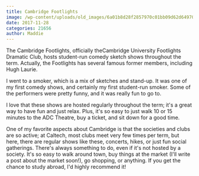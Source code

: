 ```yaml
---
title: Cambridge Footlights
image: /wp-content/uploads/old_images/6a01b8d28f2857970c01bb09d62d64970d-pi.jpg
date: 2017-11-28
categories: 21656
author: Maddie
---
```


The Cambridge Footlights, officially theCambridge University Footlights Dramatic Club, hosts student-run comedy sketch shows throughout the term. Actually, the Footlights has several famous former members, including Hugh Laurie.

I went to a smoker, which is a mix of sketches and stand-up. It was one of my first comedy shows, and certainly my first student-run smoker. Some of the performers were pretty funny, and it was really fun to go to.

I love that these shows are hosted regularly throughout the term; it's a great way to have fun and just relax. Plus, it's so easy to just walk 10 or 15 minutes to the ADC Theatre, buy a ticket, and sit down for a good time.

One of my favorite aspects about Cambridge is that the societies and clubs are so active; at Caltech, most clubs meet very few times per term, but here, there are regular shows like these, concerts, hikes, or just fun social gatherings. There's always something to do, even if it's not hosted by a society. It's so easy to walk around town, buy things at the market (I'll write a post about the market soon!), go shopping, or anything. If you get the chance to study abroad, I'd highly recommend it!
